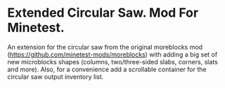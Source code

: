 # Extended Circular Saw. Mod For Minetest.

An extension for the circular saw from the original moreblocks mod (https://github.com/minetest-mods/moreblocks) with adding a big set of new microblocks shapes (columns, two/three-sided slabs, corners, slats and more). Also, for a convenience add a scrollable container for the circular saw output inventory list.
